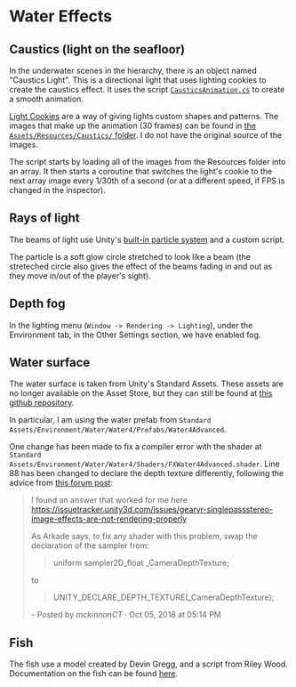 # Water Effects

## Caustics (light on the seafloor)
In the underwater scenes in the hierarchy, there is an object named "Caustics Light". This is a directional light that uses lighting cookies to create the caustics effect. It uses the script [`CausticsAnimation.cs`](./../Dumpling%20Manatee%20Simulation/Assets/CausticsAnimation.cs) to create a smooth animation.

[Light Cookies](https://docs.unity3d.com/Manual/Cookies.html) are a way of giving lights custom shapes and patterns. The images that make up the animation (30 frames) can be found in [the `Assets/Resources/Caustics/` folder](./../Dumpling%20Manatee%20Simulation/Assets/Resources/Caustics/).
I do not have the original source of the images.

The script starts by loading all of the images from the Resources folder into an array.
It then starts a coroutine that switches the light's cookie to the next array image every
1/30th of a second (or at a different speed, if FPS is changed in the inspector).

## Rays of light
The beams of light use Unity's [built-in particle system](https://docs.unity3d.com/Manual/Built-inParticleSystem.html) and a custom script.

The particle is a soft glow circle stretched to look like a beam (the streteched circle also gives the effect of the beams fading in and out as they move in/out of the player's sight).

## Depth fog
In the lighting menu (`Window -> Rendering -> Lighting`), under the Environment tab, in
the Other Settings section, we have enabled fog.

## Water surface
The water surface is taken from Unity's Standard Assets. These assets are no longer available on the Asset Store, but they can still be found at [this github repository](https://github.com/jamschutz/Unity-Standard-Assets).

In particular, I am using the water prefab from `Standard Assets/Environment/Water/Water4/Prefabs/Water4Advanced`.

One change has been made to fix a compiler error with the shader at `Standard Assets/Environment/Water/Water4/Shaders/FXWater4Advanced.shader`. Line 88 has been changed to declare the depth texture differently, following the advice from [this forum post](https://answers.unity.com/questions/1529224/opengles3-fails-to-compile-shaders-hiddenpost-fx-f.html):
> I found an answer that worked for me here https://issuetracker.unity3d.com/issues/gearvr-singlepassstereo-image-effects-are-not-rendering-properly
>
> As Arkade says, to fix any shader with this problem, swap the declaration of the sampler from:
>
> >   uniform sampler2D_float _CameraDepthTexture;
>
> to
>
> >   UNITY_DECLARE_DEPTH_TEXTURE(_CameraDepthTexture);
>
> \- Posted by *mckinnonCT* · Oct 05, 2018 at 05:14 PM 


## Fish
The fish use a model created by Devin Gregg, and a script from Riley Wood. Documentation on the fish can be found [here](./Fish.md).